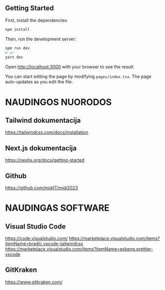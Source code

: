 ## Getting Started

First, install the dependencies:
```bash
npm install
```

Then, run the development server:

```bash
npm run dev
# or
yarn dev
```

Open [http://localhost:3000](http://localhost:3000) with your browser to see the result.

You can start editing the page by modifying `pages/index.tsx`. The page auto-updates as you edit the file.

# NAUDINGOS NUORODOS

## Tailwind dokumentacija
https://tailwindcss.com/docs/installation

## Next.js dokumentacija
https://nextjs.org/docs/getting-started

## Github
https://github.com/midiIT/midi2023

# NAUDINGAS SOFTWARE

## Visual Studio Code
https://code.visualstudio.com/
https://marketplace.visualstudio.com/items?itemName=bradlc.vscode-tailwindcss
https://marketplace.visualstudio.com/items?itemName=esbenp.prettier-vscode

## GitKraken
https://www.gitkraken.com/



